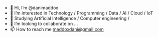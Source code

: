 - 👋 Hi, I’m @danimaddox
- 👀 I’m interested in Technology / Programming / Data / AI / Cloud / IoT
- 🌱 Studying Artificial Intelligence / Computer engineering /
- 💞️ I’m looking to collaborate on ...
- 📫 How to reach me maddoxdani@gmail.com

<!---
danimaddox/danimaddox is a ✨ special ✨ repository because its `README.md` (this file) appears on your GitHub profile.
You can click the Preview link to take a look at your changes.
--->
